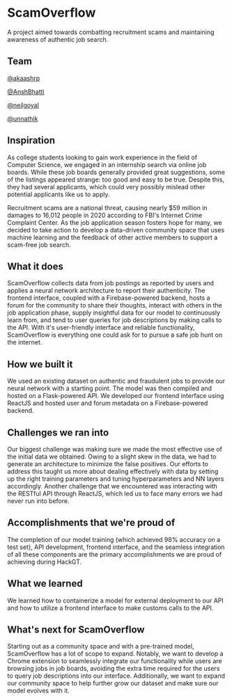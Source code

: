 # ScamOverflow
A project aimed towards combatting recruitment scams and maintaining awareness of authentic job search.

## Team

[@akaashrp](https://github.com/akaashrp)

[@AnshBhatti](https://github.com/AnshBhatti)

[@neilgoyal](https://github.com/neilgoyal)

[@unnathik](https://github.com/unnathik)

## Inspiration

As college students looking to gain work experience in the field of Computer Science, we engaged in an internship search via online job boards. While these job boards generally provided great suggestions, some of the listings appeared strange: too good and easy to be true. Despite this, they had several applicants, which could very possibly mislead other potential applicants like us to apply. 

Recruitment scams are a national threat, causing nearly $59 million in damages to 16,012 people in 2020 according to FBI's Internet Crime Complaint Center. As the job application season fosters hope for many, we decided to take action to develop a data-driven community space that uses machine learning and the feedback of other active members to support a scam-free job search.

## What it does

ScamOverflow collects data from job postings as reported by users and applies a neural network architecture to report their authenticity. The frontend interface, coupled with a Firebase-powered backend, hosts a forum for the community to share their thoughts, interact with others in the job application phase, supply insightful data for our model to continuously learn from, and tend to user queries for job descriptions by making calls to the API. With it's user-friendly interface and reliable functionality, ScamOverflow is everything one could ask for to pursue a safe job hunt on the internet.

## How we built it

We used an existing dataset on authentic and fraudulent jobs to provide our neural network with a starting point. The model was then compiled and hosted on a Flask-powered API. We developed our frontend interface using ReactJS and hosted user and forum metadata on a Firebase-powered backend.

## Challenges we ran into

Our biggest challenge was making sure we made the most effective use of the initial data we obtained. Owing to a slight skew in the data, we had to generate an architecture to minimize the false positives. Our efforts to address this taught us more about dealing effectively with data by setting up the right training parameters and tuning hyperparameters and NN layers accordingly. Another challenge that we encountered was interacting with the RESTful API through ReactJS, which led us to face many errors we had never run into before.

## Accomplishments that we're proud of

The completion of our model training (which achieved 98% accuracy on a test set), API development, frontend interface, and the seamless integration of all these components are the primary accomplishments we are proud of achieving during HackGT.

## What we learned

We learned how to containerize a model for external deployment to our API and how to utilize a frontend interface to make customs calls to the API. 

## What's next for ScamOverflow

Starting out as a community space and with a pre-trained model, ScamOverflow has a lot of scope to expand. Notably, we want to develop a Chrome extension to seamlessly integrate our functionality while users are browsing jobs in job boards, avoiding the extra time required for the users to query job descriptions into our interface. Additionally, we want to expand our community space to help further grow our dataset and make sure our model evolves with it. 
